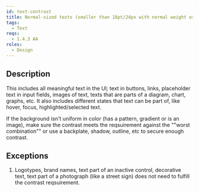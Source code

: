 ```yaml
---
id: text-contrast
title: Normal-sized texts (smaller than 18pt/24px with normal weight or 14pt/18.66px in bold) shall have a contrast of 4.5:1 against the background
tags:
  - Text
reqs:
  - 1.4.3 AA
roles:
  - Design
---
```


## Description

This includes all meaningful text in the UI; text in buttons, links, placeholder text in input fields, images of text, texts that are parts of a diagram, chart, graphs, etc. It also includes different states that text can be part of, like hover, focus, highlighted/selected text.

If the background isn't uniform in color (has a pattern, gradient or is an image), make sure the contrast meets the reqsuirement against the ""worst combination"" or use a backplate, shadow, outline, etc to secure enough contrast.

## Exceptions

1. Logotypes, brand names, text part of an inactive control, decorative text, text part of a photograph (like a street sign) does not need to fulfill the contrast reqsuirement.
